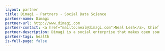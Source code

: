 ```yaml
---
layout: partner
title: Dimagi - Partners - Social Data Science
partner-name: Dimagi
partner-url: http://www.dimagi.com
partner-contact: <a href="mailto:neal@dimagi.com">Neal Lesh</a>, Chief Strategy Officer
partner-description: Dimagi is a social enterprise that makes open source software to improve healthcare in developing countries and for the underserved.  
partner-tags: health
is-full-page: false
---
```

